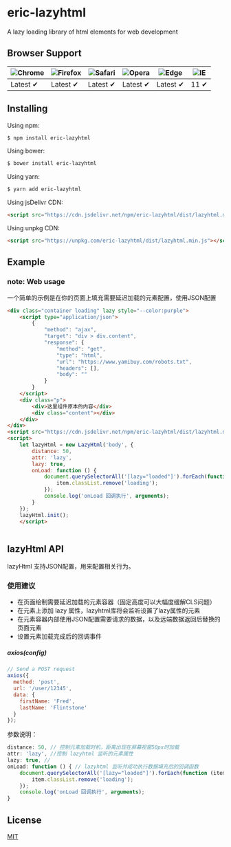 # eric-lazyhtml


A lazy loading library of html elements for web development

## Browser Support

![Chrome](https://raw.github.com/alrra/browser-logos/master/src/chrome/chrome_48x48.png) | ![Firefox](https://raw.github.com/alrra/browser-logos/master/src/firefox/firefox_48x48.png) | ![Safari](https://raw.github.com/alrra/browser-logos/master/src/safari/safari_48x48.png) | ![Opera](https://raw.github.com/alrra/browser-logos/master/src/opera/opera_48x48.png) | ![Edge](https://raw.github.com/alrra/browser-logos/master/src/edge/edge_48x48.png) | ![IE](https://raw.github.com/alrra/browser-logos/master/src/archive/internet-explorer_9-11/internet-explorer_9-11_48x48.png) |
--- | --- | --- | --- | --- | --- |
Latest ✔ | Latest ✔ | Latest ✔ | Latest ✔ | Latest ✔ | 11 ✔ |



## Installing

Using npm:

```bash
$ npm install eric-lazyhtml
```

Using bower:

```bash
$ bower install eric-lazyhtml
```

Using yarn:

```bash
$ yarn add eric-lazyhtml
```

Using jsDelivr CDN:

```html
<script src="https://cdn.jsdelivr.net/npm/eric-lazyhtml/dist/lazyhtml.min.js"></script>
```

Using unpkg CDN:

```html
<script src="https://unpkg.com/eric-lazyhtml/dist/lazyhtml.min.js"></script>
```

## Example

### note: Web usage
一个简单的示例是在你的页面上填充需要延迟加载的元素配置，使用JSON配置
```html
<div class="container loading" lazy style="--color:purple">
    <script type="application/json">
        {
            "method": "ajax",
            "target": "div > div.content",
            "response": {
                "method": "get",
                "type": "html",
                "url": "https://www.yamibuy.com/robots.txt",
                "headers": [],
                "body": ""
            }
        }
    </script>
    <div class="p">
        <div>这里组件原本的内容</div>
        <div class="content"></div>
    </div>
</div>
<script src="https://cdn.jsdelivr.net/npm/eric-lazyhtml/dist/lazyhtml.min.js"></script>
<script>
    let lazyHtml = new LazyHtml('body', {
        distance: 50,
        attr: 'lazy',
        lazy: true,
        onLoad: function () {
            document.querySelectorAll('[lazy="loaded"]').forEach(function (item) {
                item.classList.remove('loading');
            });
            console.log('onLoad 回调执行', arguments);
        }
    });
    lazyHtml.init();
    </script>

```


```js

```

## lazyHtml API

lazyHtml 支持JSON配置，用来配置相关行为。

### 使用建议
- 在页面绘制需要延迟加载的元素容器（固定高度可以大幅度缓解CLS问题）
- 在元素上添加 lazy 属性，lazyhtml库将会监听设置了lazy属性的元素
- 在元素容器内部使用JSON配置需要请求的数据，以及远端数据返回后替换的页面元素
- 设置元素加载完成后的回调事件
##### axios(config)

```js
// Send a POST request
axios({
  method: 'post',
  url: '/user/12345',
  data: {
    firstName: 'Fred',
    lastName: 'Flintstone'
  }
});
```

参数说明：
```js
distance: 50, // 控制元素加载时机，距离出现在屏幕视窗50px时加载
attr: 'lazy', //控制 lazyhtml 监听的元素属性
lazy: true, //
onLoad: function () { // lazyhtml 监听并成功执行数据填充后的回调函数
    document.querySelectorAll('[lazy="loaded"]').forEach(function (item) {
        item.classList.remove('loading');
    });
    console.log('onLoad 回调执行', arguments);
}
```


## License

[MIT](LICENSE)
